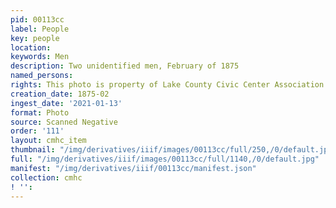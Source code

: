 ```yaml
---
pid: 00113cc
label: People
key: people
location: 
keywords: Men
description: Two unidentified men, February of 1875
named_persons: 
rights: This photo is property of Lake County Civic Center Association.
creation_date: 1875-02
ingest_date: '2021-01-13'
format: Photo
source: Scanned Negative
order: '111'
layout: cmhc_item
thumbnail: "/img/derivatives/iiif/images/00113cc/full/250,/0/default.jpg"
full: "/img/derivatives/iiif/images/00113cc/full/1140,/0/default.jpg"
manifest: "/img/derivatives/iiif/00113cc/manifest.json"
collection: cmhc
! '': 
---
```

